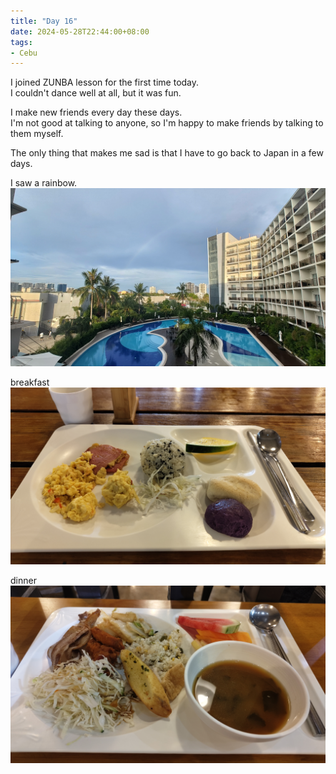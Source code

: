 ```yaml
---
title: "Day 16"
date: 2024-05-28T22:44:00+08:00
tags:
- Cebu
---
```



I joined ZUNBA lesson for the first time today.  
I couldn't dance well at all, but it was fun.

I make new friends every day these days.  
I'm not good at talking to anyone, so I'm happy to make friends by talking to them myself.

The only thing that makes me sad is that I have to go back to Japan in a few days.

I saw a rainbow.
<img src="image1.jpg" alt="raibow">

breakfast
<img src="image2.jpg" alt="breakfast">

dinner
<img src="image3.jpg" alt="dinner">
